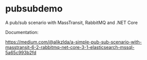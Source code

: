 # pubsubdemo
A pub/sub scenario with MassTransit, RabbitMQ and .NET Core

Documentation:

https://medium.com/@alikzlda/a-simple-pub-sub-scenario-with-masstransit-6-2-rabbitmq-net-core-3-1-elasticsearch-mssql-5a65c993b2fd
